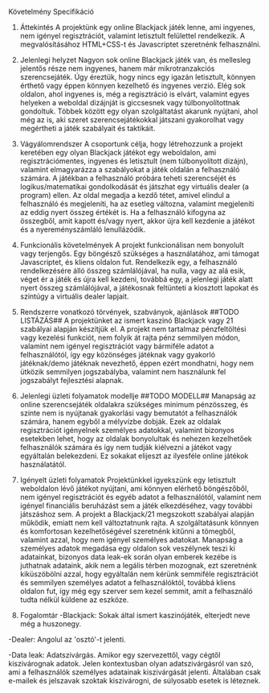 Követelmény Specifikáció

1. Áttekintés
A projektünk egy online Blackjack játék lenne, ami ingyenes, nem igényel regisztrációt, valamint letisztult felülettel rendelkezik.
A megvalósításához HTML+CSS-t és Javascriptet szeretnénk felhasználni.

2. Jelenlegi helyzet
Nagyon sok online Blackjack játék van, és mellesleg jelentős része nem ingyenes, hanem már mikrotranzakciós szerencsejáték.
Úgy éreztük, hogy nincs egy igazán letisztult, könnyen érthető vagy éppen könnyen kezelhető és ingyenes verzió.
Elég sok oldalon, ahol ingyenes is, még a regisztráció is elvárt, valamint egyes helyeken a weboldal dizájnját is giccsesnek vagy túlbonyolítottnak gondoltuk.
Többek között egy olyan szolgáltatást akarunk nyújtani, ahol még az is, aki szeret szerencsejátékokkal játszani gyakorolhat vagy megértheti a játék szabályait és taktikáit.

3. Vágyálomrendszer
A csoportunk célja, hogy létrehozzunk a projekt keretében egy olyan Blackjack játékot egy weboldalon, ami regisztrációmentes, ingyenes és letisztult (nem túlbonyolított dizájn), valamint elmagyarázza a szabályokat a játék oldalán a felhasználó számára.
A játékban a felhasználó próbára teheti szerencséjét és logikus/matematikai gondolkodását és játszhat egy virtuális dealer (a program) ellen.
Az oldal megadja a kezdő tétet, amivel elindul a felhasználó és megjeleníti, ha az esetleg változna, valamint megjeleníti az eddig nyert összeg értékét is.
Ha a felhasználó kifogyna az összegből, amit kapott és/vagy nyert, akkor újra kell kezdenie a játékot és a nyereményszámláló lenullázódik.

4. Funkcionális követelmények
A projekt funkcionálisan nem bonyolult vagy terjengős. Egy böngésző szükséges a használatához, ami támogat Javascriptet, és kliens oldalon fut.
Rendelkezik egy, a felhasználó rendelkezésére álló összeg számlálójával, ha nulla, vagy az alá esik, véget ér a játék és újra kell kezdeni,
továbbá egy, a jelenlegi játék alatt nyert összeg számlálójával, a játékosnak feltünteti a kiosztott lapokat és szintúgy a virtuális dealer lapjait.

5. Rendszerre vonatkozó törvények, szabványok, ajánlások
##TODO LISTÁZÁS##
A projektünket az ismert kaszinó Blackjack vagy 21 szabályai alapján készítjük el. A projekt nem tartalmaz pénzfeltöltési vagy kezelési funkciót,
nem folyik át rajta pénz semmilyen módon, valamint nem igényel regisztrációt vagy bármiféle adatot a felhasználótól, így egy közönséges játéknak
vagy gyakorló játéknak/demo játéknak nevezhető, éppen ezért mondhatni, hogy nem ütközik semmilyen jogszabályba, valamint nem használunk fel jogszabályt fejlesztési alapnak.

6. Jelenlegi üzleti folyamatok modellje
##TODO MODELL##
Manapság az online szerencsejáték oldalakra szükséges minimum pénzösszeg, és szinte nem is nyújtanak gyakorlási vagy bemutatót a felhasználók számára, hanem
egyből a mélyvízbe dobják. Ezek az oldalak regisztrációt igényelnek személyes adatokkal, valamint bizonyos esetekben lehet, hogy az oldalak bonyolultak és
nehezen kezelhetőek felhasználók számára és így nem tudják kiélvezni a játékot vagy egyáltalán belekezdeni. Ez sokakat elijeszt az ilyesféle online játékok használatától.

7. Igényelt üzleti folyamatok
Projektünkkel igyekszünk egy letisztult weboldalon lévő játékot nyújtani, ami könnyen elérhető böngészőből, nem igényel regisztrációt és egyéb adatot a felhasználótól,
valamint nem igényel financiális beruházást sem a játék elkezdéséhez, vagy további játszáshoz sem. A projekt a Blackjack/21 megszokott szabályai alapján működik, emiatt nem kell változtatnunk rajta.
A szolgáltatásunk könnyen és komfortosan kezelhetőségével szeretnénk kitűnni a tömegből, valamint azzal, hogy nem igényel személyes adatokat.
Manapság a személyes adatok megadása egy oldalon sok veszélynek teszi ki adatainkat, bizonyos data leak-ek során olyan emberek kezébe is juthatnak adataink,
akik nem a legális térben mozognak, ezt szeretnénk kiküszöbölni azzal, hogy egyáltalán nem kérünk semmiféle regisztrációt és semmilyen személyes adatot a
felhasználóktól, továbbá kliens oldalon fut, így még egy szerver sem kezel semmit, amit a felhasználó tudta nélkül küldene az eszköze.

8. Fogalomtár
-Blackjack: Sokak által ismert kaszinójáték, elterjedt neve még a huszonegy.

-Dealer: Angolul az 'osztó'-t jelenti.

-Data leak: Adatszivárgás. Amikor egy szervezettől, vagy cégtől kiszivárognak adatok. Jelen kontextusban olyan adatszivárgásról van szó, ami a felhasználók személyes adatainak kiszivárgását jelenti.
Általában csak e-mailek és jelszavak szoktak kiszivárogni, de súlyosabb esetek is léteznek.

